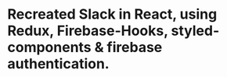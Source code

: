 # Recreated Slack in React, using Redux, Firebase-Hooks, styled-components & firebase authentication.
